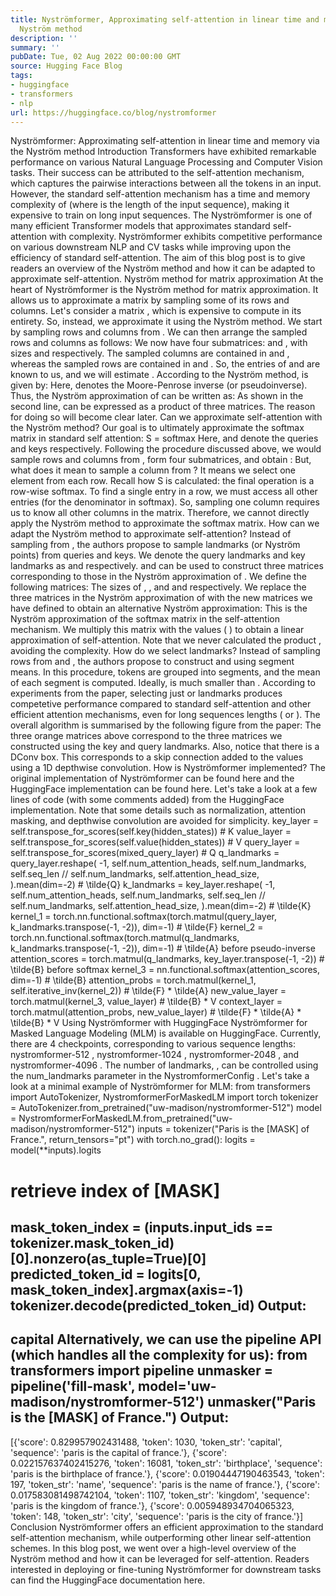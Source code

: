 ```yaml
---
title: Nyströmformer, Approximating self-attention in linear time and memory via the
  Nyström method
description: ''
summary: ''
pubDate: Tue, 02 Aug 2022 00:00:00 GMT
source: Hugging Face Blog
tags:
- huggingface
- transformers
- nlp
url: https://huggingface.co/blog/nystromformer
---
```


Nyströmformer: Approximating self-attention in linear time and memory via the Nyström method
Introduction
Transformers have exhibited remarkable performance on various Natural Language Processing and Computer Vision tasks. Their success can be attributed to the self-attention mechanism, which captures the pairwise interactions between all the tokens in an input. However, the standard self-attention mechanism has a time and memory complexity of (where is the length of the input sequence), making it expensive to train on long input sequences.
The Nyströmformer is one of many efficient Transformer models that approximates standard self-attention with complexity. Nyströmformer exhibits competitive performance on various downstream NLP and CV tasks while improving upon the efficiency of standard self-attention. The aim of this blog post is to give readers an overview of the Nyström method and how it can be adapted to approximate self-attention.
Nyström method for matrix approximation
At the heart of Nyströmformer is the Nyström method for matrix approximation. It allows us to approximate a matrix by sampling some of its rows and columns. Let's consider a matrix , which is expensive to compute in its entirety. So, instead, we approximate it using the Nyström method. We start by sampling rows and columns from . We can then arrange the sampled rows and columns as follows:
We now have four submatrices: and , with sizes and respectively. The sampled columns are contained in and , whereas the sampled rows are contained in and . So, the entries of and are known to us, and we will estimate . According to the Nyström method, is given by:
Here, denotes the Moore-Penrose inverse (or pseudoinverse). Thus, the Nyström approximation of can be written as:
As shown in the second line, can be expressed as a product of three matrices. The reason for doing so will become clear later.
Can we approximate self-attention with the Nyström method?
Our goal is to ultimately approximate the softmax matrix in standard self attention: S = softmax
Here, and denote the queries and keys respectively. Following the procedure discussed above, we would sample rows and columns from , form four submatrices, and obtain :
But, what does it mean to sample a column from ? It means we select one element from each row. Recall how S is calculated: the final operation is a row-wise softmax. To find a single entry in a row, we must access all other entries (for the denominator in softmax). So, sampling one column requires us to know all other columns in the matrix. Therefore, we cannot directly apply the Nyström method to approximate the softmax matrix.
How can we adapt the Nyström method to approximate self-attention?
Instead of sampling from , the authors propose to sample landmarks (or Nyström points) from queries and keys. We denote the query landmarks and key landmarks as and respectively. and can be used to construct three matrices corresponding to those in the Nyström approximation of . We define the following matrices:
The sizes of , , and and respectively. We replace the three matrices in the Nyström approximation of with the new matrices we have defined to obtain an alternative Nyström approximation:
This is the Nyström approximation of the softmax matrix in the self-attention mechanism. We multiply this matrix with the values ( ) to obtain a linear approximation of self-attention. Note that we never calculated the product , avoiding the complexity.
How do we select landmarks?
Instead of sampling rows from and , the authors propose to construct and using segment means. In this procedure, tokens are grouped into segments, and the mean of each segment is computed. Ideally, is much smaller than . According to experiments from the paper, selecting just or landmarks produces competetive performance compared to standard self-attention and other efficient attention mechanisms, even for long sequences lengths ( or ).
The overall algorithm is summarised by the following figure from the paper:
The three orange matrices above correspond to the three matrices we constructed using the key and query landmarks. Also, notice that there is a DConv box. This corresponds to a skip connection added to the values using a 1D depthwise convolution.
How is Nyströmformer implemented?
The original implementation of Nyströmformer can be found here and the HuggingFace implementation can be found here. Let's take a look at a few lines of code (with some comments added) from the HuggingFace implementation. Note that some details such as normalization, attention masking, and depthwise convolution are avoided for simplicity.
key_layer = self.transpose_for_scores(self.key(hidden_states)) # K
value_layer = self.transpose_for_scores(self.value(hidden_states)) # V
query_layer = self.transpose_for_scores(mixed_query_layer) # Q
q_landmarks = query_layer.reshape(
-1,
self.num_attention_heads,
self.num_landmarks,
self.seq_len // self.num_landmarks,
self.attention_head_size,
).mean(dim=-2) # \tilde{Q}
k_landmarks = key_layer.reshape(
-1,
self.num_attention_heads,
self.num_landmarks,
self.seq_len // self.num_landmarks,
self.attention_head_size,
).mean(dim=-2) # \tilde{K}
kernel_1 = torch.nn.functional.softmax(torch.matmul(query_layer, k_landmarks.transpose(-1, -2)), dim=-1) # \tilde{F}
kernel_2 = torch.nn.functional.softmax(torch.matmul(q_landmarks, k_landmarks.transpose(-1, -2)), dim=-1) # \tilde{A} before pseudo-inverse
attention_scores = torch.matmul(q_landmarks, key_layer.transpose(-1, -2)) # \tilde{B} before softmax
kernel_3 = nn.functional.softmax(attention_scores, dim=-1) # \tilde{B}
attention_probs = torch.matmul(kernel_1, self.iterative_inv(kernel_2)) # \tilde{F} * \tilde{A}
new_value_layer = torch.matmul(kernel_3, value_layer) # \tilde{B} * V
context_layer = torch.matmul(attention_probs, new_value_layer) # \tilde{F} * \tilde{A} * \tilde{B} * V
Using Nyströmformer with HuggingFace
Nyströmformer for Masked Language Modeling (MLM) is available on HuggingFace. Currently, there are 4 checkpoints, corresponding to various sequence lengths: nystromformer-512
, nystromformer-1024
, nystromformer-2048
, and nystromformer-4096
. The number of landmarks, , can be controlled using the num_landmarks
parameter in the NystromformerConfig
. Let's take a look at a minimal example of Nyströmformer for MLM:
from transformers import AutoTokenizer, NystromformerForMaskedLM
import torch
tokenizer = AutoTokenizer.from_pretrained("uw-madison/nystromformer-512")
model = NystromformerForMaskedLM.from_pretrained("uw-madison/nystromformer-512")
inputs = tokenizer("Paris is the [MASK] of France.", return_tensors="pt")
with torch.no_grad():
logits = model(**inputs).logits
# retrieve index of [MASK]
mask_token_index = (inputs.input_ids == tokenizer.mask_token_id)[0].nonzero(as_tuple=True)[0]
predicted_token_id = logits[0, mask_token_index].argmax(axis=-1)
tokenizer.decode(predicted_token_id)
Output:
----------------------------------------------------------------------------------------------------
capital
Alternatively, we can use the pipeline API (which handles all the complexity for us):
from transformers import pipeline
unmasker = pipeline('fill-mask', model='uw-madison/nystromformer-512')
unmasker("Paris is the [MASK] of France.")
Output:
----------------------------------------------------------------------------------------------------
[{'score': 0.829957902431488,
'token': 1030,
'token_str': 'capital',
'sequence': 'paris is the capital of france.'},
{'score': 0.022157637402415276,
'token': 16081,
'token_str': 'birthplace',
'sequence': 'paris is the birthplace of france.'},
{'score': 0.01904447190463543,
'token': 197,
'token_str': 'name',
'sequence': 'paris is the name of france.'},
{'score': 0.017583081498742104,
'token': 1107,
'token_str': 'kingdom',
'sequence': 'paris is the kingdom of france.'},
{'score': 0.005948934704065323,
'token': 148,
'token_str': 'city',
'sequence': 'paris is the city of france.'}]
Conclusion
Nyströmformer offers an efficient approximation to the standard self-attention mechanism, while outperforming other linear self-attention schemes. In this blog post, we went over a high-level overview of the Nyström method and how it can be leveraged for self-attention. Readers interested in deploying or fine-tuning Nyströmformer for downstream tasks can find the HuggingFace documentation here.